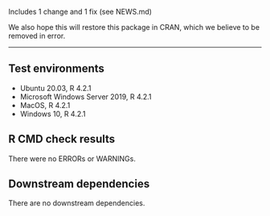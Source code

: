 Includes 1 change and 1 fix (see NEWS.md)

We also hope this will restore this package in CRAN, which we believe to be removed in error.

---

## Test environments
* Ubuntu 20.03, R 4.2.1
* Microsoft Windows Server 2019, R 4.2.1
* MacOS, R 4.2.1
* Windows 10, R 4.2.1

## R CMD check results

There were no ERRORs or WARNINGs. 

## Downstream dependencies

There are no downstream dependencies.
